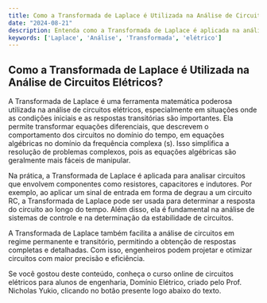 ```yaml
---
title: Como a Transformada de Laplace é Utilizada na Análise de Circuitos Elétricos?
date: "2024-08-21"
description: Entenda como a Transformada de Laplace é aplicada na análise avançada de circuitos elétricos.
keywords: ['Laplace', 'Análise', 'Transformada', 'elétrico']
---
```


## Como a Transformada de Laplace é Utilizada na Análise de Circuitos Elétricos?

A Transformada de Laplace é uma ferramenta matemática poderosa utilizada na análise de circuitos elétricos, especialmente em situações onde as condições iniciais e as respostas transitórias são importantes. Ela permite transformar equações diferenciais, que descrevem o comportamento dos circuitos no domínio do tempo, em equações algébricas no domínio da frequência complexa (s). Isso simplifica a resolução de problemas complexos, pois as equações algébricas são geralmente mais fáceis de manipular.

Na prática, a Transformada de Laplace é aplicada para analisar circuitos que envolvem componentes como resistores, capacitores e indutores. Por exemplo, ao aplicar um sinal de entrada em forma de degrau a um circuito RC, a Transformada de Laplace pode ser usada para determinar a resposta do circuito ao longo do tempo. Além disso, ela é fundamental na análise de sistemas de controle e na determinação da estabilidade de circuitos.

A Transformada de Laplace também facilita a análise de circuitos em regime permanente e transitório, permitindo a obtenção de respostas completas e detalhadas. Com isso, engenheiros podem projetar e otimizar circuitos com maior precisão e eficiência.

Se você gostou deste conteúdo, conheça o curso online de circuitos elétricos para alunos de engenharia, Domínio Elétrico, criado pelo Prof. Nicholas Yukio, clicando no botão presente logo abaixo do texto.